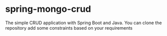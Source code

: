 ﻿# spring-mongo-crud
The simple CRUD application with Spring Boot and Java. You can clone the repository add some constraints based on your requirements
